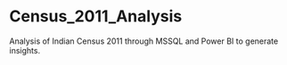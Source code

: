 # Census_2011_Analysis
Analysis of Indian Census 2011 through MSSQL and Power BI to generate insights.
